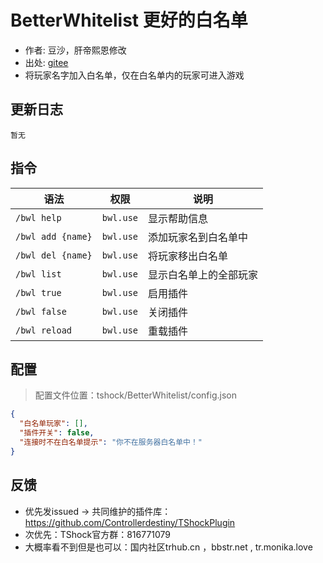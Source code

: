 # BetterWhitelist 更好的白名单

- 作者: 豆沙，肝帝熙恩修改
- 出处: [gitee](https://gitee.com/Crafty/BetterWhitelist)
- 将玩家名字加入白名单，仅在白名单内的玩家可进入游戏

## 更新日志

```
暂无
```

## 指令
| 语法                 | 权限     |          说明          |
| -------------------- | -------- | --------------------- |
| `/bwl help`          | `bwl.use`| 显示帮助信息           |
| `/bwl add {name}`    | `bwl.use`| 添加玩家名到白名单中   |
| `/bwl del {name}`    | `bwl.use`| 将玩家移出白名单       |
| `/bwl list`          | `bwl.use`| 显示白名单上的全部玩家 |
| `/bwl true`          | `bwl.use`| 启用插件               |
| `/bwl false`         | `bwl.use`| 关闭插件               |
| `/bwl reload`        | `bwl.use`| 重载插件               |

## 配置
> 配置文件位置：tshock/BetterWhitelist/config.json
```json
{
  "白名单玩家": [],
  "插件开关": false,
  "连接时不在白名单提示": "你不在服务器白名单中！"
}
```
## 反馈
- 优先发issued -> 共同维护的插件库：https://github.com/Controllerdestiny/TShockPlugin
- 次优先：TShock官方群：816771079
- 大概率看不到但是也可以：国内社区trhub.cn ，bbstr.net , tr.monika.love
